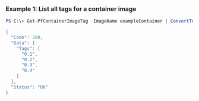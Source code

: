 ### Example 1: List all tags for a container image
```powershell
PS C:\> Get-PfContainerImageTag -ImageName exampleContainer | ConvertTo-Json -depth 5

{
  "Code": 200,
  "Data": {
    "Tags": [
      "0.1",
      "0.2",
      "0.3",
      "0.4"
    ]
  },
  "Status": "OK"
}
```


